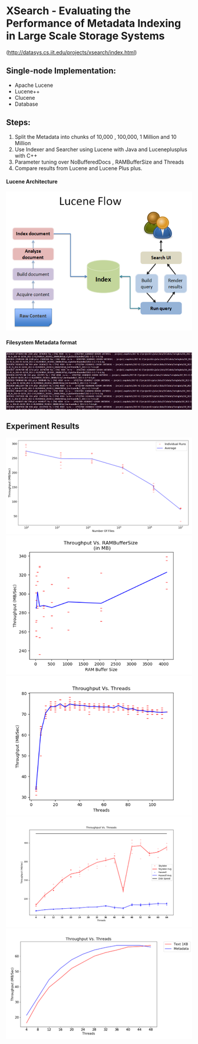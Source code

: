 # XSearch - Evaluating the Performance of Metadata Indexing in Large Scale Storage Systems
(http://datasys.cs.iit.edu/projects/xsearch/index.html)
## Single-node Implementation:
  * Apache Lucene
  * Lucene++
  * Clucene
  * Database

## Steps: 
1. Split the Metadata into chunks of 10,000 , 100,000, 1 Million and 10 Million
2. Use Indexer and Searcher using Lucene with Java and Luceneplusplus with C++
3. Parameter tuning over NoBufferedDocs , RAMBufferSize and Threads
4. Compare results from Lucene and Lucene Plus plus. 

#### Lucene Architecture
![Lucene Architecture](/images/LuceneArch.png)

#### Filesystem Metadata format
![FileSystem Metadata](/images/Metadata.png)

## Experiment Results
![Throughput vs FileCount](/images/ThroughputVSFiles.png)
![Throughput vs RAMBuffer](/images/ThroughpuVSRAMBuffer.png)
![Throughput vs ThreadCount](/images/ThroughputVSThreads.png)
![Skylake vs Haswell compute node](/images/SkylakevsHaswellNode.png)
![Textdata vs Metadata](/images/TextdatavsMetadata.png)
